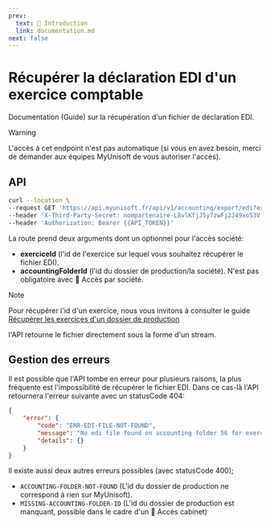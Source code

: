 ```yaml
---
prev:
  text: 🐤 Introduction
  link: documentation.md
next: false
---
```


# Récupérer la déclaration EDI d'un exercice comptable

Documentation (Guide) sur la récupération d'un fichier de déclaration EDI.

> [!WARNING]
> L'accès à cet endpoint n'est pas automatique (si vous en avez besoin, merci de demander aux équipes MyUnisoft de vous autoriser l'accès).

## API

```bash
curl --location \
--request GET 'https://api.myunisoft.fr/api/v1/accounting/export/edi?exerciceId={{exerciceId}}' \
--header 'X-Third-Party-Secret: nompartenaire-L8vlKfjJ5y7zwFj2J49xo53V' \
--header 'Authorization: Bearer {{API_TOKEN}}'
```

La route prend deux arguments dont un optionnel pour l'accès société:
- **exerciceId** (l'id de l'exercice sur lequel vous souhaitez récupérer le fichier EDI).
- **accountingFolderId** (l'id du dossier de production/la société). N'est pas obligatoire avec 🔸 Accès par société.

> [!NOTE]
> Pour récupérer l'id d'un exercice, nous vous invitons à consulter le guide [Récupérer les exercices d'un dossier de production](../../../MAD/api/exercice.md)

l'API retourne le fichier directement sous la forme d'un stream.

## Gestion des erreurs

Il est possible que l'API tombe en erreur pour plusieurs raisons, la plus fréquente est l'impossibilité de récupérer le fichier EDI. Dans ce cas-là l'API retournera l'erreur suivante avec un statusCode 404:

```json
{
    "error": {
        "code": "ERR-EDI-FILE-NOT-FOUND",
        "message": "No edi file found on accounting folder 56 for exercice 98",
        "details": {}
    }
}
```

Il existe aussi deux autres erreurs possibles (avec statusCode 400);

- `ACCOUNTING-FOLDER-NOT-FOUND` (L'id du dossier de production ne correspond à rien sur MyUnisoft).
- `MISSING-ACCOUNTING-FOLDER-ID` (L'id du dossier de production est manquant, possible dans le cadre d'un 🔹 Accès cabinet)

